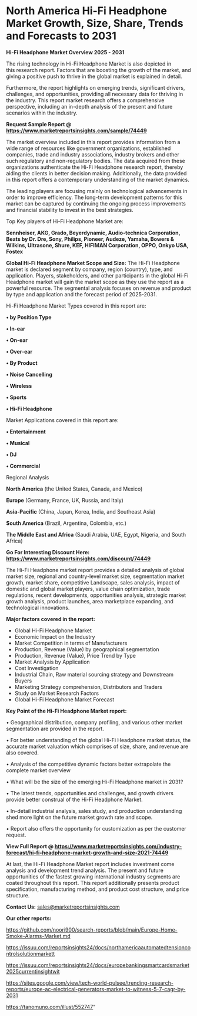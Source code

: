 # North America Hi-Fi Headphone Market Growth, Size, Share, Trends and Forecasts to 2031

<Strong> Hi-Fi Headphone Market Overview 2025 - 2031</strong>

The rising technology in Hi-Fi Headphone Market is also depicted in this research report. Factors that are boosting the growth of the market, and giving a positive push to thrive in the global market is explained in detail.

Furthermore, the report highlights on emerging trends, significant drivers, challenges, and opportunities, providing all necessary data for thriving in the industry. This report market research offers a comprehensive perspective, including an in-depth analysis of the present and future scenarios within the industry.

<strong>Request Sample Report @ <a href=https://www.marketreportsinsights.com/sample/74449>https://www.marketreportsinsights.com/sample/74449</a></strong>

The market overview included in this report provides information from a wide range of resources like government organizations, established companies, trade and industry associations, industry brokers and other such regulatory and non-regulatory bodies. The data acquired from these organizations authenticate the Hi-Fi Headphone research report, thereby aiding the clients in better decision making. Additionally, the data provided in this report offers a contemporary understanding of the market dynamics.

The leading players are focusing mainly on technological advancements in order to improve efficiency. The long-term development patterns for this market can be captured by continuing the ongoing process improvements and financial stability to invest in the best strategies.

Top Key players of Hi-Fi Headphone Market are:

<strong>Sennheiser, AKG, Grado, Beyerdynamic, Audio-technica Corporation, Beats by Dr. Dre, Sony, Philips, Pioneer, Audeze, Yamaha, Bowers & Wilkins, Ultrasone, Shure, KEF, HIFIMAN Corporation, OPPO, Onkyo USA, Fostex</strong>

<strong><b>Global Hi-Fi Headphone Market Scope and Size:</b></strong>
The Hi-Fi Headphone market is declared segment by company, region (country), type, and application. Players, stakeholders, and other participants in the global Hi-Fi Headphone market will gain the market scope as they use the report as a powerful resource. The segmental analysis focuses on revenue and product by type and application and the forecast period of 2025-2031.

Hi-Fi Headphone Market Types covered in this report are:

<strong>• by Position Type

• In-ear

• On-ear

• Over-ear

• By Product

• Noise Cancelling

• Wireless

• Sports

• Hi-Fi Headphone</strong>

Market Applications covered in this report are:

<strong>• Entertainment

• Musical

• DJ

• Commercial</strong> 

Regional Analysis

<strong>North America</strong> (the United States, Canada, and Mexico)

<strong>Europe</strong> (Germany, France, UK, Russia, and Italy)

<strong>Asia-Pacific</strong> (China, Japan, Korea, India, and Southeast Asia)

<strong>South America</strong> (Brazil, Argentina, Colombia, etc.)

<strong>The Middle East and Africa</strong> (Saudi Arabia, UAE, Egypt, Nigeria, and South Africa)

<strong>Go For Interesting Discount Here: <a href=https://www.marketreportsinsights.com/discount/74449>https://www.marketreportsinsights.com/discount/74449</a></strong>

The Hi-Fi Headphone market report provides a detailed analysis of global market size, regional and country-level market size, segmentation market growth, market share, competitive Landscape, sales analysis, impact of domestic and global market players, value chain optimization, trade regulations, recent developments, opportunities analysis, strategic market growth analysis, product launches, area marketplace expanding, and technological innovations.

<strong><b>Major factors covered in the report:</b></strong>
<ul>
  <li>Global Hi-Fi Headphone Market </li>
  <li>Economic Impact on the Industry</li>
  <li>Market Competition in terms of Manufacturers</li>
  <li>Production, Revenue (Value) by geographical segmentation</li>
  <li>Production, Revenue (Value), Price Trend by Type</li>
  <li>Market Analysis by Application</li>
  <li>Cost Investigation</li>
  <li>Industrial Chain, Raw material sourcing strategy and Downstream Buyers</li>
  <li>Marketing Strategy comprehension, Distributors and Traders</li>
  <li>Study on Market Research Factors</li>
  <li>Global Hi-Fi Headphone Market Forecast</li>
</ul>

<strong><b>Key Point of the Hi-Fi Headphone Market report:</b></strong>

• Geographical distribution, company profiling, and various other market segmentation are provided in the report.

• For better understanding of the global Hi-Fi Headphone market status, the accurate market valuation which comprises of size, share, and revenue are also covered.

• Analysis of the competitive dynamic factors better extrapolate the complete market overview

• What will be the size of the emerging Hi-Fi Headphone market in 2031?

• The latest trends, opportunities and challenges, and growth drivers provide better construal of the Hi-Fi Headphone Market.

• In-detail industrial analysis, sales study, and production understanding shed more light on the future market growth rate and scope.

• Report also offers the opportunity for customization as per the customer request.

<strong><b>View Full Report @ <a href=https://www.marketreportsinsights.com/industry-forecast/hi-fi-headphone-market-growth-and-size-2021-74449>https://www.marketreportsinsights.com/industry-forecast/hi-fi-headphone-market-growth-and-size-2021-74449</a></b></strong>


At last, the Hi-Fi Headphone Market report includes investment come analysis and development trend analysis. The present and future opportunities of the fastest growing international industry segments are coated throughout this report. This report additionally presents product specification, manufacturing method, and product cost structure, and price structure.

<strong>Contact Us:</strong>
sales@marketreportsinsights.com

<strong>Our other reports:</strong>

<a href=https://github.com/noori900/search-reports/blob/main/Europe-Home-Smoke-Alarms-Market.md>https://github.com/noori900/search-reports/blob/main/Europe-Home-Smoke-Alarms-Market.md</a>

<a href=https://issuu.com/reportsinsights24/docs/northamericaautomatedtensioncontrolsolutionmarkett>https://issuu.com/reportsinsights24/docs/northamericaautomatedtensioncontrolsolutionmarkett</a>

<a href=https://issuu.com/reportsinsights24/docs/europebankingsmartcardsmarket2025currentinsightwit>https://issuu.com/reportsinsights24/docs/europebankingsmartcardsmarket2025currentinsightwit</a>

<a href=https://sites.google.com/view/tech-world-pulsee/trending-research-reports/europe-ac-electrical-generators-market-to-witness-5-7-cagr-by-2031>https://sites.google.com/view/tech-world-pulsee/trending-research-reports/europe-ac-electrical-generators-market-to-witness-5-7-cagr-by-2031</a>

<a href=https://tanomuno.com/illust/552747>https://tanomuno.com/illust/552747</a>"
